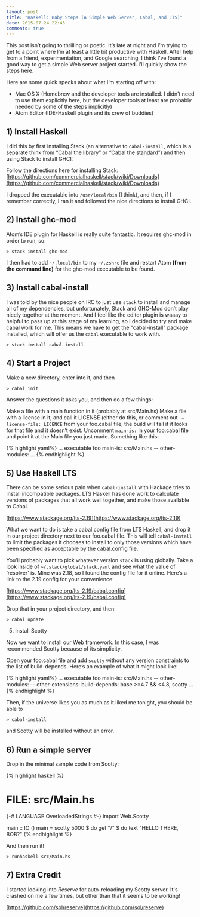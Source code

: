 ```yaml
---
layout: post
title: "Haskell: Baby Steps (A Simple Web Server, Cabal, and LTS)"
date: 2015-07-24 22:43
comments: true
---
```


This post isn’t going to thrilling or poetic. It’s late at night and I’m trying to get to a point where I’m at least a little bit productive with Haskell. After help from a friend, experimentation, and Google searching, I think I’ve found a good way to get a simple Web server project started. I’ll quickly show the steps here.

Here are some quick specks about what I’m starting off with:

- Mac OS X (Homebrew and the developer tools are installed. I didn’t need to use them explicitly here, but the developer tools at least are probably needed by some of the steps implicitly)
- Atom Editor (IDE-Haskell plugin and its crew of buddies)

## 1) Install Haskell

I did this by first installing Stack (an alternative to `cabal-install`, which is a separate think from “Cabal the library” or “Cabal the standard”) and then using Stack to install GHCI:

Follow the directions here for installing Stack: [https://github.com/commercialhaskell/stack/wiki/Downloads](https://github.com/commercialhaskell/stack/wiki/Downloads)

I dropped the executable into `/usr/local/bin` (I think), and then, if I remember correctly, I ran it and followed the nice directions to install GHCI.

## 2) Install ghc-mod

Atom’s IDE plugin for Haskell is really quite fantastic. It requires ghc-mod in order to run, so:

`> stack install ghc-mod`

I then had to add `~/.local/bin` to my `~/.zshrc` file and restart Atom **(from the command line)** for the ghc-mod executable to be found.

## 3) Install cabal-install

I was told by the nice people on IRC to just use `stack` to install and manage all of my dependencies, but unfortunately, Stack and GHC-Mod don’t play nicely together at the moment. And I feel like the editor plugin is waaay to helpful to pass up at this stage of my learning, so I decided to try and make cabal work for me. This means we have to get the "cabal-install" package installed, which will offer us the `cabal` executable to work with.

`> stack install cabal-install`

## 4) Start a Project

Make a new directory, enter into it, and then

`> cabal init`

Answer the questions it asks you, and then do a few things:

Make a file with a main function in it (probably at src/Main.hs)
Make a file with a license in it, and call it LICENSE (either do this, or comment out ` — license-file: LICENCE` from your foo.cabal file, the build will fail if it looks for that file and it doesn’t exist.
Uncomment `main-is:` in your foo.cabal file and point it at the Main file you just made. Something like this:

{% highlight yaml%}
...
executable foo
  main-is: src/Main.hs
  -- other-modules:
...
{% endhighlight %}

## 5) Use Haskell LTS

There can be some serious pain when `cabal-install` with Hackage tries to install incompatible packages. LTS Haskell has done work to calculate versions of packages that all work well together, and make those available to Cabal.

[https://www.stackage.org/lts-2.19](https://www.stackage.org/lts-2.19)

What we want to do is take a cabal.config file from LTS Haskell, and drop it in our project directory next to our foo.cabal file. This will tell `cabal-install` to limit the packages it chooses to install to only those versions which have been specified as acceptable by the cabal.config file.

You’ll probably want to pick whatever version `stack` is using globally. Take a look inside of `~/.stack/global/stack.yaml` and see what the value of ‘resolver’ is. Mine was 2.18, so I found the config file for it online. Here’s a link to the 2.19 config for your convenience:

[https://www.stackage.org/lts-2.19/cabal.config](https://www.stackage.org/lts-2.19/cabal.config)

Drop that in your project directory, and then:

`> cabal update`

5) Install Scotty

Now we want to install our Web framework. In this case, I was recommended Scotty because of its simplicity.

Open your foo.cabal file and add `scotty` without any version constraints to the list of build-depends. Here’s an example of what it might look like:

{% highlight yaml%}
...
executable foo
  main-is: src/Main.hs
  -- other-modules:
  -- other-extensions:
  build-depends:       base >=4.7 && <4.8,
                       scotty
...
{% endhighlight %}

Then, if the universe likes you as much as it liked me tonight, you should be able to

`> cabal-install`

and Scotty will be installed without an error.

## 6) Run a simple server

Drop in the minimal sample code from Scotty:

{% highlight haskell %}
# FILE: src/Main.hs

{-# LANGUAGE OverloadedStrings #-}
import Web.Scotty

main :: IO ()
main = scotty 5000 $ do
  get "/" $ do
    text "HELLO THERE, BOB?"
{% endhighlight %}

And then run it!

`> runhaskell src/Main.hs`

## 7) Extra Credit

I started looking into *Reserve* for auto-reloading my Scotty server. It's crashed on me a few
times, but other than that it seems to be working!

[https://github.com/sol/reserve](https://github.com/sol/reserve)
